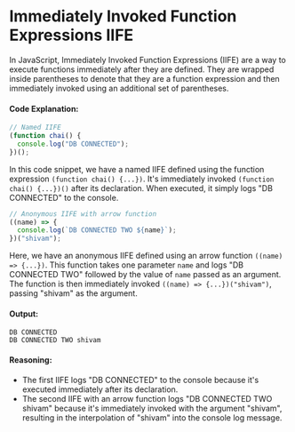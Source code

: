 # Immediately Invoked Function Expressions IIFE

In JavaScript, Immediately Invoked Function Expressions (IIFE) are a way to execute functions immediately after they are defined. They are wrapped inside parentheses to denote that they are a function expression and then immediately invoked using an additional set of parentheses.

#### Code Explanation:

```javascript
// Named IIFE
(function chai() {
  console.log("DB CONNECTED");
})();
```

In this code snippet, we have a named IIFE defined using the function expression `(function chai() {...})`. It's immediately invoked `(function chai() {...})()` after its declaration. When executed, it simply logs "DB CONNECTED" to the console.

```javascript
// Anonymous IIFE with arrow function
((name) => {
  console.log(`DB CONNECTED TWO ${name}`);
})("shivam");
```

Here, we have an anonymous IIFE defined using an arrow function `((name) => {...})`. This function takes one parameter `name` and logs "DB CONNECTED TWO" followed by the value of `name` passed as an argument. The function is then immediately invoked `((name) => {...})("shivam")`, passing "shivam" as the argument.

#### Output:

```
DB CONNECTED
DB CONNECTED TWO shivam
```

#### Reasoning:

- The first IIFE logs "DB CONNECTED" to the console because it's executed immediately after its declaration.
- The second IIFE with an arrow function logs "DB CONNECTED TWO shivam" because it's immediately invoked with the argument "shivam", resulting in the interpolation of "shivam" into the console log message.
